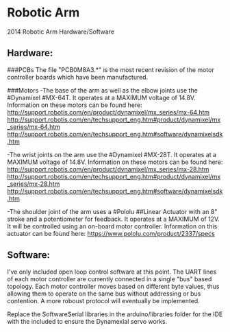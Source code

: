 Robotic Arm
===========

2014 Robotic Arm Hardware/Software

Hardware:
---------

###PCBs
The file "PCB0M8A3.*" is the most recent revision of the motor controller boards which have been manufactured.

###Motors
-The base of the arm as well as the elbow joints use the #Dynamixel #MX-64T. It operates at a MAXIMUM voltage of 14.8V. Information on these motors can be found here:
http://support.robotis.com/en/product/dynamixel/mx_series/mx-64.htm
http://support.robotis.com/en/techsupport_eng.htm#product/dynamixel/mx_series/mx-64.htm
http://support.robotis.com/en/techsupport_eng.htm#software/dynamixelsdk.htm

-The wrist joints on the arm use the #Dynamixel #MX-28T. It operates at a MAXIMUM voltage of 14.8V. Information on these motors can be found here:
http://support.robotis.com/en/product/dynamixel/mx_series/mx-28.htm
http://support.robotis.com/en/techsupport_eng.htm#product/dynamixel/mx_series/mx-28.htm
http://support.robotis.com/en/techsupport_eng.htm#software/dynamixelsdk.htm

-The shoulder joint of the arm uses a #Pololu ##Linear Actuator with an 8" stroke and a potentiometer for feedback. It operates at a MAXIMUM of 12V. It will be controlled using an on-board motor controller. Information on this actuator can be found here:
https://www.pololu.com/product/2337/specs


Software:
---------

I've only included open loop control software at this point. The UART lines of each motor controller are currently connected in a single "bus" based topology. Each motor controller moves based on different byte values, thus allowing them to operate on the same bus without addressing or bus contention. A more roboust protocol will eventually be implemented.

Replace the SoftwareSerial libraries in the arduino/libraries folder for the IDE with the included to ensure the Dynamexial servo works.
